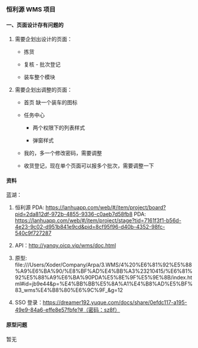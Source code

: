 ### 恒利源 WMS 项目

#### 一、页面设计存有问题的

1. 需要企划出设计的页面：
   
   - 拣货
   
   - 复核 - 批次登记
   
   - 装车整个模块

2. 需要企划出调整的页面：
   
   - 首页 缺一个装车的图标
   
   - 任务中心
     
     - 两个权限下的列表样式
     
     - 弹窗样式
   
   - 我的，多一个修改密码，需要调整
   
   - 收货登记，现在单个页面可以报多个批次，需要调整一下

#### 资料
蓝湖：

1. 恒利源 PDA: https://lanhuapp.com/web/#/item/project/board?pid=2da812df-972b-4855-9336-c0aeb7d58fb8
   PDA: https://lanhuapp.com/web/#/item/project/stage?tid=7161f3f1-b56d-4e23-9c02-d951b841e9cd&pid=8cf95f96-d40b-4352-98fc-540c9f727287

2. API：http://yanqy.oicp.vip/wms/doc.html

3. 原型: file:///Users/Xoder/Company/Arpa/3.WMS/4%20%E6%81%92%E5%88%A9%E6%BA%90/%E8%BF%AD%E4%BB%A3%23210415/%E6%81%92%E5%88%A9%E6%BA%90PDA%E5%8E%9F%E5%9E%8B/index.html#id=jb9e44&p=%E4%BB%BB%E5%8A%A1%E4%B8%AD%E5%BF%83_wms%E4%B8%80%E6%9C%9F_&g=12

4. SSO 登录：https://dreamer192.yuque.com/docs/share/0efdc117-a195-49e9-84a6-effe8e57fbfe?#（密码：sz8f）

#### 原型问题

暂无

